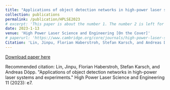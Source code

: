 ```yaml
---
title: "Applications of object detection networks in high-power laser systems and experiments"
collection: publications
permalink: /publication/HPLSE2023
# excerpt: 'This paper is about the number 1. The number 2 is left for future work.'
date: 2023-1-13
venue: 'High Power Laser Science and Engineering [On the Cover]'
# paperurl: 'https://www.cambridge.org/core/journals/high-power-laser-science-and-engineering/article/applications-of-object-detection-networks-in-highpower-laser-systems-and-experiments/148C972484FA63FAB07A4435A710198F'
Citation: 'Lin, Jinpu, Florian Haberstroh, Stefan Karsch, and Andreas Döpp. "Applications of object detection networks in high-power laser systems and experiments." High Power Laser Science and Engineering 11 (2023): e7.'
---
```

<!-- This paper is about the number 1. The number 2 is left for future work. -->

[Download paper here](https://www.cambridge.org/core/journals/high-power-laser-science-and-engineering/article/applications-of-object-detection-networks-in-highpower-laser-systems-and-experiments/148C972484FA63FAB07A4435A710198F)

Recommended citation: Lin, Jinpu, Florian Haberstroh, Stefan Karsch, and Andreas Döpp. "Applications of object detection networks in high-power laser systems and experiments." High Power Laser Science and Engineering 11 (2023): e7.